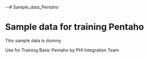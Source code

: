 --# Sample_data_Pentaho
<h1>Sample data for training Pentaho</h1>

This sample data is dummy

<p2> Use for Training Basic Pentaho </p2> 
<p2> by PHI Integration Team </p2> 
